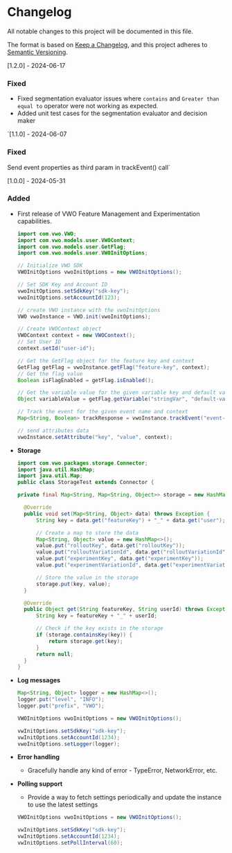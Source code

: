 # Changelog
All notable changes to this project will be documented in this file.

The format is based on [Keep a Changelog](https://keepachangelog.com/en/1.0.0/),
and this project adheres to [Semantic Versioning](https://semver.org/spec/v2.0.0.html).

[1.2.0] - 2024-06-17

### Fixed
 - Fixed segmentation evaluator issues where `contains` and `Greater than equal to` operator were not working as expected.
 - Added unit test cases for the segmentation evaluator and decision maker

`[1.1.0] - 2024-06-07

### Fixed
Send event properties as third param in trackEvent() call`

[1.0.0] - 2024-05-31

### Added
- First release of VWO Feature Management and Experimentation capabilities.

   ```java
   import com.vwo.VWO;
   import com.vwo.models.user.VWOContext;
   import com.vwo.models.user.GetFlag;
   import com.vwo.models.user.VWOInitOptions;
   
   // Initialize VWO SDK
   VWOInitOptions vwoInitOptions = new VWOInitOptions();
   
   // Set SDK Key and Account ID
   vwoInitOptions.setSdkKey("sdk-key");
   vwoInitOptions.setAccountId(123);
   
   // create VWO instance with the vwoInitOptions
   VWO vwoInstance = VWO.init(vwoInitOptions);
   
   // Create VWOContext object
   VWOContext context = new VWOContext();
   // Set User ID
   context.setId("user-id");
   
   // Get the GetFlag object for the feature key and context
   GetFlag getFlag = vwoInstance.getFlag("feature-key", context);
   // Get the flag value
   Boolean isFlagEnabled = getFlag.isEnabled();
   
   // Get the variable value for the given variable key and default value
   Object variableValue = getFlag.getVariable("stringVar", "default-value");
   
   // Track the event for the given event name and context
   Map<String, Boolean> trackResponse = vwoInstance.trackEvent("event-name", context);
   
   // send attributes data
   vwoInstance.setAttribute("key", "value", context);
   ```


- **Storage**

  ```java
  import com.vwo.packages.storage.Connector;
  import java.util.HashMap;
  import java.util.Map;
  public class StorageTest extends Connector {
  
  private final Map<String, Map<String, Object>> storage = new HashMap<>();

    @Override
    public void set(Map<String, Object> data) throws Exception {
        String key = data.get("featureKey") + "_" + data.get("user");

        // Create a map to store the data
        Map<String, Object> value = new HashMap<>();
        value.put("rolloutKey", data.get("rolloutKey"));
        value.put("rolloutVariationId", data.get("rolloutVariationId"));
        value.put("experimentKey", data.get("experimentKey"));
        value.put("experimentVariationId", data.get("experimentVariationId"));

        // Store the value in the storage
        storage.put(key, value);
    }

    @Override
    public Object get(String featureKey, String userId) throws Exception {
        String key = featureKey + "_" + userId;

        // Check if the key exists in the storage
        if (storage.containsKey(key)) {
            return storage.get(key);
        }
        return null;
    }
  }
  ```

- **Log messages**

  ```java
  Map<String, Object> logger = new HashMap<>();
  logger.put("level", "INFO");
  logger.put("prefix", "VWO");
  
  VWOInitOptions vwoInitOptions = new VWOInitOptions();
  
  vwInitOptions.setSdkKey("sdk-key");
  vwInitOptions.setAccountId(1234);
  vwoInitOptions.setLogger(logger);
  ```

- **Error handling**

    - Gracefully handle any kind of error - TypeError, NetworkError, etc.

- **Polling support**

    - Provide a way to fetch settings periodically and update the instance to use the latest settings

  ```java
  VWOInitOptions vwoInitOptions = new VWOInitOptions();
  
  vwInitOptions.setSdkKey("sdk-key");
  vwInitOptions.setAccountId(1234);
  vwInitOptions.setPollInterval(60);
  ```
 